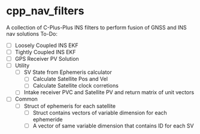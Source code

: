 # cpp_nav_filters
A collection of C-Plus-Plus INS filters to perform fusion of GNSS and INS nav solutions
To-Do:
- [ ] Loosely Coupled INS EKF
- [ ] Tightly Coupled INS EKF
- [ ] GPS Receiver PV Solution
- [ ] Utility
    - [ ] SV State from Ephemeris calculator
        - [ ] Calculate Satellite Pos and Vel
        - [ ] Calculate Satellite clock corretions
    - [ ] Intake receiver PVC and Satellite PV and return matrix of unit vectors
- [ ] Common 
    - [ ] Struct of ephemeris for each satellite
        - [ ] Struct contains vectors of variable dimension for each ephemeride
        - [ ] A vector of same variable dimension that contains ID for each SV     
